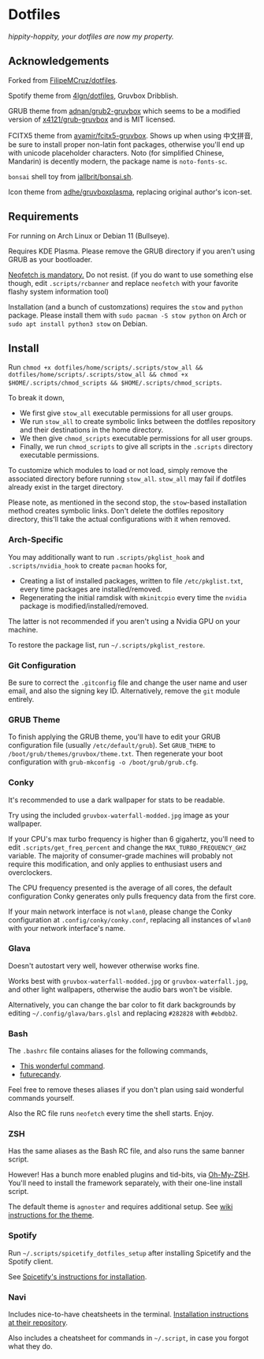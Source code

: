 # Dotfiles
*hippity-hoppity, your dotfiles are now my property.*

## Acknowledgements
Forked from [FilipeMCruz/dotfiles](https://github.com/FilipeMCruz/dotfiles/).

Spotify theme from [4lgn/dotfiles](https://github.com/morpheusthewhite/spicetify-themes), Gruvbox Dribblish.

GRUB theme from [adnan/grub2-gruvbox](https://git.fs.lmu.de/adnan/grub2-gruvbox) which seems to be a modified version of [x4121/grub-gruvbox](https://github.com/x4121/grub-gruvbox) and is MIT licensed.

FCITX5 theme from [ayamir/fcitx5-gruvbox](https://github.com/ayamir/fcitx5-gruvbox). Shows up when using 中文拼音, be sure to install proper non-latin font packages, otherwise you'll end up with unicode placeholder characters.
Noto (for simplified Chinese, Mandarin) is decently modern, the package name is `noto-fonts-sc`.

`bonsai` shell toy from [jallbrit/bonsai.sh](https://gitlab.com/jallbrit/bonsai.sh/-/tree/master).

Icon theme from [adhe/gruvboxplasma](https://www.opencode.net/adhe/gruvboxplasma), replacing original author's icon-set.

## Requirements
For running on Arch Linux or Debian 11 (Bullseye).

Requires KDE Plasma. Please remove the GRUB directory if you aren't using GRUB as your bootloader.

[Neofetch is mandatory.](https://github.com/dylanaraps/neofetch) Do not resist. (if you do want to use something else though, edit `.scripts/rcbanner` and replace `neofetch` with your favorite flashy system information tool)

Installation (and a bunch of customzations) requires the `stow` and `python` package. Please install them with `sudo pacman -S stow python` on Arch or `sudo apt install python3 stow` on Debian.

## Install
Run `chmod +x dotfiles/home/scripts/.scripts/stow_all && dotfiles/home/scripts/.scripts/stow_all && chmod +x $HOME/.scripts/chmod_scripts && $HOME/.scripts/chmod_scripts`.

To break it down,

- We first give `stow_all` executable permissions for all user groups.
- We run `stow_all` to create symbolic links between the dotfiles repository and their destinations in the home directory.
- We then give `chmod_scripts` executable permissions for all user groups.
- Finally, we run `chmod_scripts` to give all scripts in the `.scripts` directory executable permissions.

To customize which modules to load or not load, simply remove the associated directory before running `stow_all`.
`stow_all` may fail if dotfiles already exist in the target directory.

Please note, as mentioned in the second stop, the `stow`-based installation method creates symbolic links.
Don't delete the dotfiles repository directory, this'll take the actual configurations with it when removed.

### Arch-Specific
You may additionally want to run `.scripts/pkglist_hook` and `.scripts/nvidia_hook` to create `pacman` hooks for,

- Creating a list of installed packages, written to file `/etc/pkglist.txt`, every time packages are installed/removed.
- Regenerating the initial ramdisk with `mkinitcpio` every time the `nvidia` package is modified/installed/removed.

The latter is not recommended if you aren't using a Nvidia GPU on your machine.

To restore the package list, run `~/.scripts/pkglist_restore`.

### Git Configuration
Be sure to correct the `.gitconfig` file and change the user name and user email, and also the signing key ID.
Alternatively, remove the `git` module entirely.

### GRUB Theme
To finish applying the GRUB theme, you'll have to edit your GRUB configuration file (usually `/etc/default/grub`).
Set `GRUB_THEME` to `/boot/grub/themes/gruvbox/theme.txt`. Then regenerate your boot configuration with `grub-mkconfig -o /boot/grub/grub.cfg`.

### Conky
It's recommended to use a dark wallpaper for stats to be readable.

Try using the included `gruvbox-waterfall-modded.jpg` image as your wallpaper.

If your CPU's max turbo frequency is higher than 6 gigahertz, you'll need to edit `.scripts/get_freq_percent` and change the `MAX_TURBO_FREQUENCY_GHZ` variable.
The majority of consumer-grade machines will probably not require this modification, and only applies to enthusiast users and overclockers.

The CPU frequency presented is the average of all cores, the default configuration Conky generates only pulls frequency data from the first core.

If your main network interface is not `wlan0`, please change the Conky configuration at `.config/conky/conky.conf`, replacing all instances of `wlan0` with your network interface's name.

### Glava
Doesn't autostart very well, however otherwise works fine.

Works best with `gruvbox-waterfall-modded.jpg` or `gruvbox-waterfall.jpg`, and other light wallpapers, otherwise the audio bars won't be visible.

Alternatively, you can change the bar color to fit dark backgrounds by editing `~/.config/glava/bars.glsl` and replacing `#282828` with `#ebdbb2`.

### Bash
The `.bashrc` file contains aliases for the following commands,
* [This wonderful command](https://github.com/nvbn/thefuck).
* [futurecandy](https://dreamerslegacy.xyz/git/perpetualCreations/futurecandy).

Feel free to remove theses aliases if you don't plan using said wonderful commands yourself.

Also the RC file runs `neofetch` every time the shell starts. Enjoy.

### ZSH
Has the same aliases as the Bash RC file, and also runs the same banner script.

However! Has a bunch more enabled plugins and tid-bits, via [Oh-My-ZSH](https://ohmyz.sh/). You'll need to install the framework separately, with their one-line install script.

The default theme is `agnoster` and requires additional setup. See [wiki instructions for the theme](https://github.com/ohmyzsh/ohmyzsh/wiki/Themes).

### Spotify
Run `~/.scripts/spicetify_dotfiles_setup` after installing Spicetify and the Spotify client.

See [Spicetify's instructions for installation](https://github.com/khanhas/spicetify-cli/wiki/Installation).

### Navi
Includes nice-to-have cheatsheets in the terminal. [Installation instructions at their repository](https://github.com/denisidoro/navi).

Also includes a cheatsheet for commands in `~/.script`, in case you forgot what they do.
